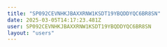 ```yaml
---
title: "SP092CEVNHKJBAXXRNW1KSDT19YBQDDYQC6BR8SN"
date: 2025-03-05T14:17:23.481Z
user: SP092CEVNHKJBAXXRNW1KSDT19YBQDDYQC6BR8SN
layout: "users"
---
```

    